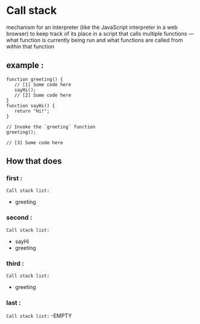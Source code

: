 # Call stack
mechanism for an interpreter (like the JavaScript interpreter in a web browser)
to keep track of its place in a script that calls multiple functions — what function is currently being run 
and what functions are called from within that function

## example :
```
function greeting() {
   // [1] Some code here
   sayHi();
   // [2] Some code here
}
function sayHi() {
   return "Hi!";
}

// Invoke the `greeting` function
greeting();

// [3] Some code here

```

## How that does

 ### first :
 ``Call stack list: ``
 - greeting

### second :
```Call stack list:```
- sayHi
- greeting

### third :
```Call stack list:```
- greeting

### last :
```Call stack list:```
-EMPTY
